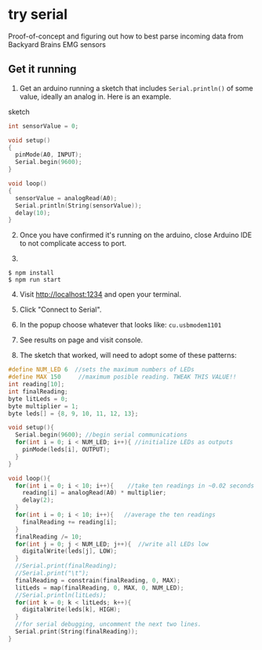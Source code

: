# try serial

Proof-of-concept and figuring out how to best parse incoming data from Backyard Brains EMG sensors

## Get it running

1. Get an arduino running a sketch that includes `Serial.println()` of some value, ideally an analog in.  Here is an example. 

sketch
```c++
int sensorValue = 0;

void setup()
{
  pinMode(A0, INPUT);
  Serial.begin(9600);
}

void loop()
{
  sensorValue = analogRead(A0);
  Serial.println(String(sensorValue));
  delay(10);
}
```

2. Once you have confirmed it's running on the arduino, close Arduino IDE to not complicate access to port. 

3. 
```
$ npm install
$ npm run start
```

4. Visit [http://localhost:1234](http://localhost:1234) and open your terminal. 

5. Click "Connect to Serial".

6. In the popup choose whatever that looks like: `cu.usbmodem1101`

7. See results on page and visit console.

8. The sketch that worked, will need to adopt some of these patterns:

```c++
#define NUM_LED 6  //sets the maximum numbers of LEDs
#define MAX 150     //maximum posible reading. TWEAK THIS VALUE!!
int reading[10];
int finalReading;
byte litLeds = 0;
byte multiplier = 1;
byte leds[] = {8, 9, 10, 11, 12, 13};

void setup(){
  Serial.begin(9600); //begin serial communications
  for(int i = 0; i < NUM_LED; i++){ //initialize LEDs as outputs
    pinMode(leds[i], OUTPUT);
  }
}

void loop(){
  for(int i = 0; i < 10; i++){    //take ten readings in ~0.02 seconds
    reading[i] = analogRead(A0) * multiplier;
    delay(2);
  }
  for(int i = 0; i < 10; i++){   //average the ten readings
    finalReading += reading[i];
  }
  finalReading /= 10;
  for(int j = 0; j < NUM_LED; j++){  //write all LEDs low
    digitalWrite(leds[j], LOW);
  }
  //Serial.print(finalReading);
  //Serial.print("\t");
  finalReading = constrain(finalReading, 0, MAX);
  litLeds = map(finalReading, 0, MAX, 0, NUM_LED);
  //Serial.println(litLeds);
  for(int k = 0; k < litLeds; k++){
    digitalWrite(leds[k], HIGH);
  }
  //for serial debugging, uncomment the next two lines.
  Serial.print(String(finalReading));
}

```